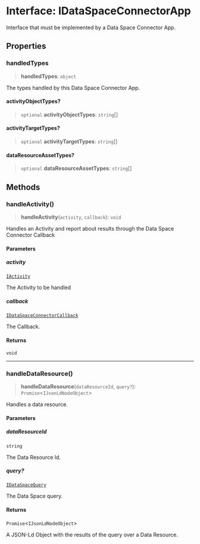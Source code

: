 # Interface: IDataSpaceConnectorApp

Interface that must be implemented by a Data Space Connector App.

## Properties

### handledTypes

> **handledTypes**: `object`

The types handled by this Data Space Connector App.

#### activityObjectTypes?

> `optional` **activityObjectTypes**: `string`[]

#### activityTargetTypes?

> `optional` **activityTargetTypes**: `string`[]

#### dataResourceAssetTypes?

> `optional` **dataResourceAssetTypes**: `string`[]

## Methods

### handleActivity()

> **handleActivity**(`activity`, `callback`): `void`

Handles an Activity and report about results through the Data Space Connector Callback

#### Parameters

##### activity

[`IActivity`](IActivity.md)

The Activity to be handled

##### callback

[`IDataSpaceConnectorCallback`](IDataSpaceConnectorCallback.md)

The Callback.

#### Returns

`void`

***

### handleDataResource()

> **handleDataResource**(`dataResourceId`, `query?`): `Promise`\<`IJsonLdNodeObject`\>

Handles a data resource.

#### Parameters

##### dataResourceId

`string`

The Data Resource Id.

##### query?

[`IDataSpaceQuery`](IDataSpaceQuery.md)

The Data Space query.

#### Returns

`Promise`\<`IJsonLdNodeObject`\>

A JSON-Ld Object with the results of the query over a Data Resource.
